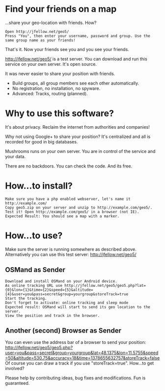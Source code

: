 # Find your friends on a map

...share your geo-location with friends. How?

    Open http://jfellow.net/geo5/
    Press "You", then enter your username, password and group. Use the same group name as your friends!

That's it.
Now your friends see you and you see your friends.

http://jfellow.net/geo5/ is a test server. You can download and run this service on your own server. It's open source.

It was never easier to share your position with friends.
- Build groups, all group members see each other automatically.
- No registration, no installation, no spyware.
- Advanced: Tracks, routing (planned).

# Why to use this software?

It's about privacy. Reclaim the internet from authorities and companies!

Why not using Google+ to share your position?
It's centralized and all is recorded for good in big databases.

Mushrooms runs on your own server. You are in control of the service and your data.

There are no backdoors. You can check the code.
And its free.

# How...to install?

    Make sure you have a php enabled webserver, let's name it http://example.com/
    Copy geo5.zip on your server and unzip to http://example.com/geo5/.
    Test it! Open http://example.com/geo5/ in a browser (not IE).
    Expected Result: You should see a map with a marker.

# How...to use?

Make sure the server is running somewhere as described above.
Alternatively you can use this test server: http://jfellow.net/geo5/


## OSMand as Sender

    Download and install OSMand on your Android device.
    As online tracking URL use http://jfellow.net/geo5/geo5.php?lat={0}&lon={1}&time={2}&speed={5}&altitude={4}&user=you&pass=secret&group=yourgroup&storeTrack=true
    Start the tracking.
    Don't forget to activate: online tracking and sleep mode
    Expected result: OSMand will start to send its geo location to the server.
    View the position and track in the browser.

## Another (second) Browser as Sender

You can even use the address bar of a browser to send your position:
http://jfellow.net/geo5/geo5.php?user=you&pass=secret&group=yourgroup&lat=48.1375&lon=11.5755&speed=50&altitude=530.75&accuracy=18&time=1378655632757&storeTrack=false
Of course you can draw a track if you use "storeTrack=true".
How...to get involved?

Please help by contributing ideas, bug fixes and modifications. Fun is guaranteed.

    
